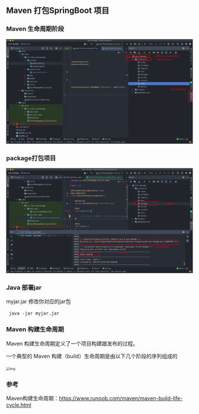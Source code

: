 

## Maven 打包SpringBoot 项目



### Maven 生命周期阶段

<img src="../assets/imgs/image-20210723162629326.png" alt="image-20210723162629326" style="zoom:50%;" />

### package打包项目

![image-20210723163150352](../assets/imgs/image-20210723163150352.png)

### Java 部署jar

myjar.jar 修改你对应的jar包

```shell
 java -jar myjar.jar
```



### Maven 构建生命周期

Maven 构建生命周期定义了一个项目构建跟发布的过程。

一个典型的 Maven 构建（build）生命周期是由以下几个阶段的序列组成的

<img src="https://www.runoob.com/wp-content/uploads/2018/09/maven-package-build-phase.png" alt="img" style="zoom:60%;" />

### 参考

Maven构建生命周期：https://www.runoob.com/maven/maven-build-life-cycle.html